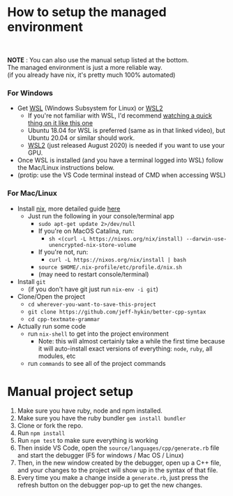 # How to setup the managed environment

<br>

**NOTE** : You can also use the manual setup listed at the bottom. <br>
The managed environment is just a more reliable way.<br>
(if you already have nix, it's pretty much 100% automated)


### For Windows

* Get [WSL](https://youtu.be/av0UQy6g2FA?t=91) (Windows Subsystem for Linux) or [WSL2](https://www.omgubuntu.co.uk/how-to-install-wsl2-on-windows-10)<br>
    * If you're not familiar with WSL, I'd recommend [watching a quick thing on it like this one](https://youtu.be/av0UQy6g2FA?t=91)
    * Ubuntu 18.04 for WSL is preferred (same as in that linked video), but Ubuntu 20.04 or similar should work.
    * [WSL2](https://www.omgubuntu.co.uk/how-to-install-wsl2-on-windows-10) (just released August 2020) is needed if you want to use your GPU.<br>
* Once WSL is installed (and you have a terminal logged into WSL) follow the Mac/Linux instructions below.
* (protip: use the VS Code terminal instead of CMD when accessing WSL)

### For Mac/Linux

* Install [nix](https://nixos.org/guides/install-nix.html), more detailed guide [here](https://nixos.org/manual/nix/stable/#chap-installation)
    * Just run the following in your console/terminal app
        * `sudo apt-get update 2>/dev/null`
        * If you're on MacOS Catalina, run:
            * `sh <(curl -L https://nixos.org/nix/install) --darwin-use-unencrypted-nix-store-volume `
        * If you're not, run:
            * `curl -L https://nixos.org/nix/install | bash`
        * `source $HOME/.nix-profile/etc/profile.d/nix.sh`
        * (may need to restart console/terminal)
* Install `git`
    * (if you don't have git just run `nix-env -i git`)
* Clone/Open the project
    * `cd wherever-you-want-to-save-this-project`<br>
    * `git clone https://github.com/jeff-hykin/better-cpp-syntax`
    * `cd cpp-textmate-grammar`
* Actually run some code
    * run `nix-shell` to get into the project environment
        * Note: this will almost certainly take a while the first time because it will auto-install exact versions of everything: `node`, `ruby`, all modules, etc
    * run `commands` to see all of the project commands


# Manual project setup
1. Make sure you have ruby, node and npm installed.
2. Make sure you have the ruby bundler `gem install bundler`
3. Clone or fork the repo.
4. Run `npm install`
5. Run `npm test` to make sure everything is working
6. Then inside VS Code, open the `source/languages/cpp/generate.rb` file and start the debugger (F5 for windows / Mac OS / Linux)
7. Then, in the new window created by the debugger, open up a C++ file, and your changes to the project will show up in the syntax of that file.
8. Every time you make a change inside a `generate.rb`, just press the refresh button on the debugger pop-up to get the new changes.